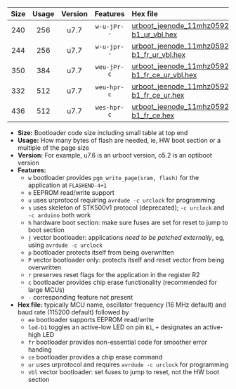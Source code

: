 |Size|Usage|Version|Features|Hex file|
|:-:|:-:|:-:|:-:|:--|
|240|256|u7.7|`w-u-jPr--`|[urboot_jeenode_11mhz0592_9600bps_led-b1_ur_vbl.hex](https://raw.githubusercontent.com/stefanrueger/urboot.hex/main/boards/jeenode/fcpu_11mhz0592/9600_bps/urboot_jeenode_11mhz0592_9600bps_led-b1_ur_vbl.hex)|
|244|256|u7.7|`w-u-jpr--`|[urboot_jeenode_11mhz0592_9600bps_led-b1_fr_ur_vbl.hex](https://raw.githubusercontent.com/stefanrueger/urboot.hex/main/boards/jeenode/fcpu_11mhz0592/9600_bps/urboot_jeenode_11mhz0592_9600bps_led-b1_fr_ur_vbl.hex)|
|350|384|u7.7|`weu-jPr-c`|[urboot_jeenode_11mhz0592_9600bps_ee_led-b1_fr_ce_ur_vbl.hex](https://raw.githubusercontent.com/stefanrueger/urboot.hex/main/boards/jeenode/fcpu_11mhz0592/9600_bps/urboot_jeenode_11mhz0592_9600bps_ee_led-b1_fr_ce_ur_vbl.hex)|
|332|512|u7.7|`weu-hpr-c`|[urboot_jeenode_11mhz0592_9600bps_ee_led-b1_fr_ce_ur.hex](https://raw.githubusercontent.com/stefanrueger/urboot.hex/main/boards/jeenode/fcpu_11mhz0592/9600_bps/urboot_jeenode_11mhz0592_9600bps_ee_led-b1_fr_ce_ur.hex)|
|436|512|u7.7|`wes-hpr-c`|[urboot_jeenode_11mhz0592_9600bps_ee_led-b1_fr_ce.hex](https://raw.githubusercontent.com/stefanrueger/urboot.hex/main/boards/jeenode/fcpu_11mhz0592/9600_bps/urboot_jeenode_11mhz0592_9600bps_ee_led-b1_fr_ce.hex)|

- **Size:** Bootloader code size including small table at top end
- **Usage:** How many bytes of flash are needed, ie, HW boot section or a multiple of the page size
- **Version:** For example, u7.6 is an urboot version, o5.2 is an optiboot version
- **Features:**
  + `w` bootloader provides `pgm_write_page(sram, flash)` for the application at `FLASHEND-4+1`
  + `e` EEPROM read/write support
  + `u` uses urprotocol requiring `avrdude -c urclock` for programming
  + `s` uses skeleton of STK500v1 protocol (deprecated); `-c urclock` and `-c arduino` both work
  + `h` hardware boot section: make sure fuses are set for reset to jump to boot section
  + `j` vector bootloader: applications *need to be patched externally*, eg, using `avrdude -c urclock`
  + `p` bootloader protects itself from being overwritten
  + `P` vector bootloader only: protects itself and reset vector from being overwritten
  + `r` preserves reset flags for the application in the register R2
  + `c` bootloader provides chip erase functionality (recommended for large MCUs)
  + `-` corresponding feature not present
- **Hex file:** typically MCU name, oscillator frequency (16 MHz default) and baud rate (115200 default) followed by
  + `ee` bootloader supports EEPROM read/write
  + `led-b1` toggles an active-low LED on pin `B1`, `+` designates an active-high LED
  + `fr` bootloader provides non-essential code for smoother error handing
  + `ce` bootloader provides a chip erase command
  + `ur` uses urprotocol and requires `avrdude -c urclock` for programming
  + `vbl` vector bootloader: set fuses to jump to reset, not the HW boot section
